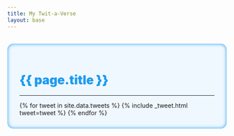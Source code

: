 ```yaml
---
title: My Twit-a-Verse
layout: base
---
```


<br/>

<div class="row">
    <div class="col-lg-2 col-md-0"></div>
    <div class="col-lg-8 col-md-12" style="background-color: aliceblue; border-radius: 1em; padding: 2em; box-shadow: inset 0px 0px 8px 0px #1d9bf0;">
        <h1 style="color: #1d9bf0; font-weight: 900;">{{ page.title }}</h1>
        <hr/>
        <div class="row">
            <div class="col-12">
                {% for tweet in site.data.tweets %}
                    {% include _tweet.html tweet=tweet %}
                {% endfor %}
            </div>
        </div>
    </div>
</div>

